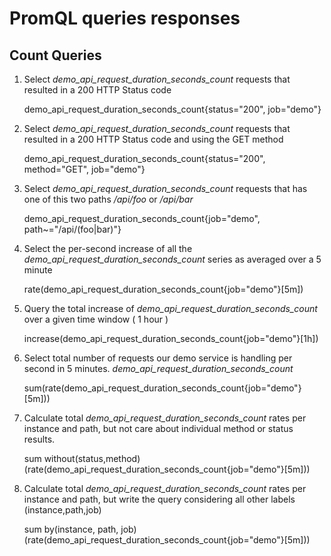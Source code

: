 # PromQL queries responses

## Count Queries
1. Select *demo_api_request_duration_seconds_count* requests that resulted in a 200 HTTP Status code

    demo_api_request_duration_seconds_count{status="200", job="demo"}

2. Select *demo_api_request_duration_seconds_count* requests that resulted in a 200 HTTP Status code and using the GET method

    demo_api_request_duration_seconds_count{status="200", method="GET", job="demo"}

3. Select *demo_api_request_duration_seconds_count* requests that has one of this two paths */api/foo* or */api/bar*

    demo_api_request_duration_seconds_count{job="demo", path~="/api/(foo|bar)"}

4. Select the per-second increase of all the *demo_api_request_duration_seconds_count* series as averaged over a 5 minute

    rate(demo_api_request_duration_seconds_count{job="demo"}[5m])

5. Query the total increase of *demo_api_request_duration_seconds_count* over a given time window ( 1 hour )

    increase(demo_api_request_duration_seconds_count{job="demo"}[1h])

6. Select total number of requests our demo service is handling per second in 5 minutes.  *demo_api_request_duration_seconds_count*

    sum(rate(demo_api_request_duration_seconds_count{job="demo"}[5m]))

7. Calculate total *demo_api_request_duration_seconds_count* rates per instance and path, but not care about individual method or status results.

    sum without(status,method) (rate(demo_api_request_duration_seconds_count{job="demo"}[5m]))

8. Calculate total *demo_api_request_duration_seconds_count* rates per instance and path, but write the query considering all other labels (instance,path,job)

    sum by(instance, path, job)  (rate(demo_api_request_duration_seconds_count{job="demo"}[5m]))